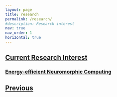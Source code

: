 ```yaml
---
layout: page
title: research
permalink: /research/
#description: Research interest
nav: true
nav_order: 1
horizontal: true
---
```


<h2>
<a id="{{ current }}" href=".#{{ current }}">Current Research Interest</a>
</h2>


<h3>
<a id="{{ reservoir }}" href="{{site.research.reservoir.url}}">
  Energy-efficient Neuromorphic Computing</a>
</h3>

<h2>
<a id="{{ previous }}" href=".#{{ previous }}">
  Previous</a>
</a>
</h2>
